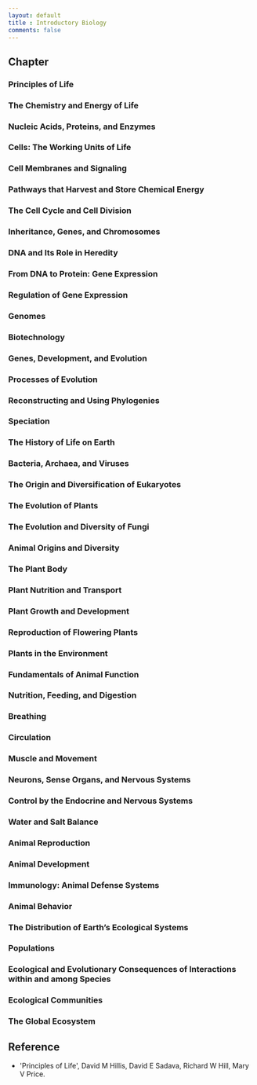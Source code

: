 ```yaml
---
layout: default
title : Introductory Biology
comments: false
---
```


## Chapter

### Principles of Life

### The Chemistry and Energy of Life

### Nucleic Acids, Proteins, and Enzymes

### Cells: The Working Units of Life

### Cell Membranes and Signaling

### Pathways that Harvest and Store Chemical Energy

### The Cell Cycle and Cell Division

### Inheritance, Genes, and Chromosomes

### DNA and Its Role in Heredity

### From DNA to Protein: Gene Expression

### Regulation of Gene Expression

### Genomes

### Biotechnology

### Genes, Development, and Evolution

### Processes of Evolution

### Reconstructing and Using Phylogenies

### Speciation

### The History of Life on Earth

### Bacteria, Archaea, and Viruses

### The Origin and Diversification of Eukaryotes

### The Evolution of Plants

### The Evolution and Diversity of Fungi

### Animal Origins and Diversity

### The Plant Body

### Plant Nutrition and Transport

### Plant Growth and Development

### Reproduction of Flowering Plants

### Plants in the Environment

### Fundamentals of Animal Function

### Nutrition, Feeding, and Digestion

### Breathing

### Circulation

### Muscle and Movement

### Neurons, Sense Organs, and Nervous Systems

### Control by the Endocrine and Nervous Systems

### Water and Salt Balance

### Animal Reproduction

### Animal Development

### Immunology: Animal Defense Systems

### Animal Behavior

### The Distribution of Earth’s Ecological Systems

### Populations

### Ecological and Evolutionary Consequences of Interactions within and among Species

### Ecological Communities

### The Global Ecosystem

<!--
### Evolution, the Themes of Biology, and Scientific Inquiry
- [The Study of life reveals unifying themes](./1/1.md)
- ~~The Core Theme: Evolution accounts for the unity and diversity of life~~
- ~~In studying nature, scientists make observations and form and test hypotheses~~
- ~~Science benefits from a cooperative approach and diverse viewpoints~~

### The Chemical Context of Life

- ~~Matter consists of chemical elements in pure form and in combinations called compounds~~
- ~~An element’s properties depend on the structure of its atoms~~
- ~~The formation and function of molecules depend on chemical bonding between atoms~~
- ~~Chemical reactions make and break chemical bonds~~

### Water and Life

- ~~Polar covalent bonds in water molecules result in hydrogen bonding~~
- ~~Four emergent properties of water contribute to Earth’s suitability for life~~
- ~~Acidic and basic conditions affect living organisms~~

### Carbon and the Molecular Diversity of Life

- ~~Organic chemistry is the study of carbon compounds~~
- ~~Carbon atoms can form diverse molecules by bonding to four other atoms~~
- ~~A few chemical groups are key to molecular function~~

### The Structure and Function of Large Biological Molecules

- ~~Macromolecules are polymers, built from monomers~~
- ~~Carbohydrates serve as fuel and building material~~
- ~~Lipids are a diverse group of hydrophobic molecules~~
- ~~Proteins include a diversity of structures, resulting in a wide range of functions~~
- ~~Nucleic acids store, transmit, and help express hereditary information~~
- ~~Genomics and proteomics have transformed biological inquiry and applications~~

### A Tour of the Cell

- ~~Biologists use microscopes and biochemistry to study cells~~
- ~~Eukaryotic cells have internal membranes that compartmentalize their functions~~
- ~~The eukaryotic cell’s genetic instructions are housed in the nucleus and carried out by the ribosomes~~
- ~~The endomembrane system regulates protein traffic and performs metabolic functions~~
- ~~Mitochondria and chloroplasts change energy from one form to another~~
- ~~The cytoskeleton is a network of fibers that organizes structures and activities in the cell~~
- ~~Extracellular components and connections between cells help coordinate cellular activities~~
- ~~A cell is greater than the sum of its parts~~

### Membrane Structure and Function

- ~~Cellular membranes are fluid mosaics of lipids and proteins~~
- ~~Membrane structure results in selective permeability~~
- ~~Passive transport is diffusion of a substance across a membrane with no energy investment~~
- ~~Active transport uses energy to move solutes against their gradients~~
- ~~Bulk transport across the plasma membrane occurs by exocytosis and endocytosis~~

### An Introduction to Metabolism

- ~~An organism’s metabolism transforms matter and energy, subject to the laws of thermodynamics~~
- ~~The free-energy change of a reaction tells us whether or not the reaction occurs spontaneously~~
- ~~ATP powers cellular work by coupling exergonic reactions to endergonic reactions~~
- ~~Enzymes speed up metabolic reactions by lowering energy barriers~~
- ~~Regulation of enzyme activity helps control metabolism~~

### Cellular Respiration and Fermentation

- ~~Catabolic pathways yield energy by oxidizing organic fuels~~
- ~~Glycolysis harvests chemical energy by oxidizing glucose to pyruvate~~
- ~~After pyruvate is oxidized, the citric acid cycle completes the energy-yielding oxidation of organic molecules~~
- ~~During oxidative phosphorylation, chemiosmosis couples electron transport to ATP synthesis~~
- ~~Fermentation and anaerobic respiration enable cells to produce ATP without the use of oxygen~~
- ~~Glycolysis and the citric acid cycle connect to many other metabolic pathways~~

### Photosynthesis

- ~~Photosynthesis converts light energy to the chemical energy of food~~
- ~~The light reactions convert solar energy to the chemical energy of ATP and NADPH~~
- ~~The Calvin cycle uses the chemical energy of ATP and NADPH to reduce CO2 to sugar~~
- ~~Alternative mechanisms of carbon fixation have evolved in hot, arid climates~~
- ~~Life depends on photosynthesis~~

### Cell Communication

- ~~External signals are converted to responses within the cell~~
- ~~Reception: A signaling molecule binds to a receptor protein, causing it to change shape~~
- ~~Transduction: Cascades of molecular interactions relay signals from receptors to target molecules in the cell~~
- ~~Response: Cell signaling leads to regulation of transcription or cytoplasmic activities~~
- ~~Apoptosis integrates multiple cell-signaling pathways~~

### The Cell Cycle

- ~~Most cell division results in genetically identical daughter cells~~
- ~~The mitotic phase alternates with interphase in the cell cycle~~
- ~~The eukaryotic cell cycle is regulated by a molecular control system~~

### Meiosis and Sexual Life Cycles

- ~~Offspring acquire genes from parents by inheriting chromosomes~~
- ~~Fertilization and meiosis alternate in sexual life cycles~~
- ~~Meiosis reduces the number of chromosome sets from diploid to haploid~~
- ~~Genetic variation produced in sexual life cycles contributes to evolution~~

### Mendel and the Gene Idea

- ~~Mendel used the scientific approach to identify two laws of inheritance~~
- ~~Probability laws govern Mendelian inheritance~~
- ~~Inheritance patterns are often more complex than predicted by simple Mendelian genetics~~
- ~~Many human traits follow Mendelian patterns of inheritance~~

### The Chromosomal Basis of Inheritance

- ~~Morgan showed that Mendelian inheritance has its physical basis in the behavior of chromosomes: scientific inquiry~~
- ~~Sex-linked genes exhibit unique patterns of inheritance~~
- ~~Linked genes tend to be inherited together because they are located near each other on the same chromosome~~
- ~~Alterations of chromosome number or structure cause some genetic disorders~~
- ~~Some inheritance patterns are exceptions to standard Mendelian inheritance~~

### The Molecular Basis of Inheritance

- ~~DNA is the genetic material~~
- ~~Many proteins work together in DNA replication and repair~~
- ~~A chromosome consists of a DNA molecule packed together with proteins~~

### Gene Expression: From Gene to Protein

- ~~Genes specify proteins via transcription and translation~~
- ~~Transcription is the DNA-directed synthesis of RNA: a closer look~~
- ~~Eukaryotic cells modify RNA after transcription~~
- ~~Translation is the RNA-directed synthesis of a polypeptide: a closer look~~
- ~~Mutations of one or a few nucleotides can affect protein structure and function~~

### Regulation of Gene Expression

- ~~Bacteria often respond to environmental change by regulating transcription~~
- ~~Eukaryotic gene expression is regulated at many stages~~
- ~~Noncoding RNAs play multiple roles in controlling gene expression~~
- ~~A program of differential gene expression leads to the different cell types in a multicellular organism~~
- ~~Cancer results from genetic changes that affect cell cycle control~~

### Viruses

- ~~A virus consists of a nucleic acid surrounded by a protein coat~~
- ~~Viruses replicate only in host cells~~
- ~~Viruses and prions are formidable pathogens in animals and plants~~

### DNA Tools and Biotechnology

- ~~DNA sequencing and DNA cloning are valuable tools for genetic engineering and biological inquiry~~
- ~~Biologists use DNA technology to study gene expression and function~~
- ~~Cloned organisms and stem cells are useful for basic research and other applications~~
- ~~The practical applications of DNA-based biotechnology affect our lives in many ways~~

### Genomes and Their Evolution

- ~~The Human Genome Project fostered development of faster, less expensive sequencing techniques~~
- ~~Scientists use bioinformatics to analyze genomes and their functions~~
- ~~Genomes vary in size, number of genes, and gene density~~
- ~~Multicellular eukaryotes have a lot of noncoding DNA and many multigene families~~
- ~~Duplication, rearrangement, and mutation of DNA contribute to genome evolution~~
- ~~Comparing genome sequences provides clues to evolution and development~~

### Descent With Modification: A Darwinian View of Life

- ~~The Darwinian revolution challenged traditional views of a young Earth inhabited by unchanging species~~
- ~~Descent with modification by natural selection explains the adaptations of organisms and the unity and diversity of life~~
- ~~Evolution is supported by an overwhelming amount of scientific evidence~~

### The Evolution of Populations

- ~~Genetic variation makes evolution possible~~
- ~~The Hardy-Weinberg equation can be used to test whether a population is evolving~~
- ~~Natural selection, genetic drift, and gene flow can alter allele frequencies in a population~~
- ~~Natural selection is the only mechanism that consistently causes adaptive evolution~~

### The Origin of Species

- ~~The biological species concept emphasizes reproductive isolation~~
- ~~Speciation can take place with or without geographic separation~~
- ~~Hybrid zones reveal factors that cause reproductive isolation~~
- ~~Speciation can occur rapidly or slowly and can result from changes in few or many genes~~

### The History of Life on Earth

- ~~Conditions on early Earth made the origin of life possible~~
- ~~The fossil record documents the history of life~~
- ~~key events in life’s history include the origins of unicellular and multicellular organisms and the colonization of land~~
- ~~The rise and fall of groups of organisms reflect differences in speciation and extinction rates~~
- ~~Major changes in body form can result from changes in the sequences and regulation of developmental genes~~
- ~~Evolution is not goal oriented~~

### Phylogeny and the Tree of Life

- ~~Phylogenies show evolutionary relationships~~
- ~~Phylogenies are inferred from morphological and molecular data~~
- ~~Shared characters are used to construct phylogenetic trees~~
- ~~An organism’s evolutionary history is documented in its genome~~
- ~~Molecular clocks help track evolutionary time~~
- ~~Our understanding of the tree of life continues to change based on new data~~

### Bacteria and Archaea

- ~~Structural and functional adaptations contribute to prokaryotic success~~
- ~~Rapid reproduction, mutation, and genetic recombination promote genetic diversity in prokaryotes~~
- ~~Diverse nutritional and metabolic adaptations have evolved in prokaryotes~~
- ~~Prokaryotes have radiated into a diverse set of lineages~~
- ~~Prokaryotes play crucial roles in the biosphere~~
- ~~Prokaryotes have both beneficial and harmful impacts on humans~~

### Protists

- ~~Most eukaryotes are single-celled organisms~~
- ~~Excavates include protists with modified mitochondria and protists with unique flagella~~
- ~~SAR is a highly diverse group of protists defined by DNA similarities~~
- ~~Red algae and green algae are the closest relatives of plants~~
- ~~Unikonts include protists that are closely related to fungi and animals~~
- ~~Protists play key roles in ecological communities~~

### Plant Diversity I: How Plants Colonized Land

- ~~Plants evolved from green algae~~
- ~~Mosses and other nonvascular plants have life cycles dominated by gametophytes~~
- ~~Ferns and other seedless vascular plants were the first plants to grow tall~~

### Plant Diversity II: The Evolution of Seed Plants

- ~~Seeds and pollen grains are key adaptations for life on land~~
- ~~Gymnosperms bear “naked” seeds, typically on cones~~
- ~~The reproductive adaptations of angiosperms include flowers and fruits~~
- ~~Human welfare depends on seed plants~~

### Fungi

- ~~Fungi are heterotrophs that feed by absorption~~
- ~~Fungi produce spores through sexual or asexual life cycles~~
- ~~The ancestor of fungi was an aquatic, single-celled, flagellated protist~~
- ~~Fungi have radiated into a diverse set of lineages~~
- ~~Fungi play key roles in nutrient cycling, ecological interactions, and human welfare~~

### An Overview of Animal Diversity

- ~~Animals are multicellular, heterotrophic eukaryotes with tissues that develop from embryonic layers~~
- ~~The history of animals spans more than half a billion years~~
- ~~Animals can be characterized by “body plans”~~
- ~~Views of animal phylogeny continue to be shaped by new molecular and morphological data~~

### An Introduction to Invertebrates

- ~~Sponges are basal animals that lack tissues~~
- ~~Cnidarians are an ancient phylum of eumetazoans~~
- ~~Lophotrochozoans, a clade identified by molecular data, have the widest range of animal body forms~~
- ~~Ecdysozoans are the most species-rich animal group~~
- ~~Echinoderms and chordates are deuterostomes~~

### The Origin and Evolution of Vertebrates

- ~~Chordates have a notochord and a dorsal, hollow nerve cord~~
- ~~Vertebrates are chordates that have a backbone~~
- ~~Gnathostomes are vertebrates that have jaws~~
- ~~Tetrapods are gnathostomes that have limbs~~
- ~~Amniotes are tetrapods that have a terrestrially adapted egg~~
- ~~Mammals are amniotes that have hair and produce milk~~
- ~~Humans are mammals that have a large brain and bipedal locomotion~~

### Vascular Plant Structure, Growth, and Development

- ~~Plants have a hierarchical organization consisting of organs, tissues, and cells~~
- ~~Different meristems generate new cells for primary and secondary growth~~
- ~~Primary growth lengthens roots and shoots~~
- ~~Secondary growth increases the diameter of stems and roots in woody plants~~
- ~~Growth, morphogenesis, and cell differentiation produce the plant body~~

### Resource Acquisition and Transport in Vascular Plants

- ~~Adaptations for acquiring resources were key steps in the evolution of vascular plants~~
- ~~Different mechanisms transport substances over short or long distances~~
- ~~Transpiration drives the transport of water and minerals from roots to shoots via the xylem~~
- ~~The rate of transpiration is regulated by stomata~~
- ~~Sugars are transported from sources to sinks via the phloem~~
- ~~The symplast is highly dynamic~~

### Soil and Plant Nutrition

- ~~Soil contains a living, complex ecosystem~~
- ~~Plant roots absorb essential elements from the soil~~
- ~~CONCEPT 37.3 Plant nutrition often involves relationships with other organisms~~

### Angiosperm Reproduction and Biotechnology

- ~~Flowers, double fertilization, and fruits are key features of the angiosperm life cycle~~
- ~~Flowering plants reproduce sexually, asexually, or both~~
- ~~People modify crops by breeding and genetic engineering~~

### Plant Responses to Internal and External Signals

- ~~Signal transduction pathways link signal reception to response~~
- ~~Plant hormones help coordinate growth, development, and responses to stimuli~~
- ~~Responses to light are critical for plant success~~
- ~~Plants respond to a wide variety of stimuli other than light~~
- ~~Plants respond to attacks by pathogens and herbivores~~

### Basic Principles of Animal Form and Function

- ~~Animal form and function are correlated at all levels of organization~~
- ~~Feedback control maintains the internal environment in many animals~~
- ~~Homeostatic processes for thermoregulation involve form, function, and behavior~~
- ~~Energy requirements are related to animal size, activity, and environment~~

### Animal Nutrition

- ~~An animal’s diet must supply chemical energy, organic building blocks, and essential nutrients~~
- ~~Food processing involves ingestion, digestion, absorption, and elimination~~
- ~~Organs specialized for sequential stages of food processing form the mammalian digestive system~~
- ~~Evolutionary adaptations of vertebrate digestive systems correlate with diet~~
- ~~Feedback circuits regulate digestion, energy storage, and appetite~~

### Circulation and Gas Exchange

- ~~Circulatory systems link exchange surfaces with cells throughout the body~~
- ~~Coordinated cycles of heart contraction drive double circulation in mammals~~
- ~~Patterns of blood pressure and flow reflect the structure and arrangement of blood vessels~~
- ~~Blood components function in exchange, transport, and defense~~
- ~~Gas exchange occurs across specialized respiratory surfaces~~
- ~~Breathing ventilates the lungs~~
- ~~Adaptations for gas exchange include pigments that bind and transport gases~~

### The Immune System

- ~~In innate immunity, recognition and response rely on traits common to groups of pathogens~~
- ~~In adaptive immunity, receptors provide pathogen-specific recognition~~
- ~~Adaptive immunity defends against infection of body fluids and body cells~~
- ~~Disruptions in immune system function can elicit or exacerbate disease~~

### Osmoregulation and Excretion

- ~~Osmoregulation balances the uptake and loss of water and solutes~~
- ~~An animal’s nitrogenous wastes reflect its phylogeny and habitat~~
- ~~Diverse excretory systems are variations on a tubular theme~~
- ~~The nephron is organized for stepwise processing of blood filtrate~~
- ~~Hormonal circuits link kidney function, water balance, and blood pressure~~

### Hormones and the Endocrine System

- ~~Hormones and other signaling molecules bind to target receptors, triggering specific response pathways~~
- ~~Feedback regulation and coordination with the nervous system are common in hormone pathways~~
- ~~Endocrine glands respond to diverse stimuli in regulating homeostasis, development, and behavior~~

### Animal Reproduction

- ~~Both asexual and sexual reproduction occur in the animal kingdom~~
- ~~Fertilization depends on mechanisms that bring together sperm and eggs of the same species~~
- ~~Reproductive organs produce and transport gametes~~
- ~~The interplay of tropic and sex hormones regulates reproduction in mammals~~
- ~~In placental mammals, an embryo develops fully within the mother’s uterus~~

### Animal Development

- ~~Fertilization and cleavage initiate embryonic development~~
- ~~Morphogenesis in animals involves specific changes in cell shape, position, and survival~~
- ~~Cytoplasmic determinants and inductive signals regulate cell fate~~

### Neurons, Synapses, and Signaling

- ~~Neuron structure and organization reflect function in information transfer~~
- ~~Ion pumps and ion channels establish the resting potential of a neuron~~
- ~~Action potentials are the signals conducted by axons~~
- ~~Neurons communicate with other cells at synapses~~

### Nervous Systems

- ~~Nervous systems consist of circuits of neurons and supporting cells~~
- ~~The vertebrate brain is regionally specialized~~
- ~~The cerebral cortex controls voluntary movement and cognitive functions~~
- ~~Changes in synaptic connections underlie memory and learning~~
- ~~Many nervous system disorders can now be explained in molecular terms~~

### Sensory and Motor Mechanisms

- ~~Sensory receptors transduce stimulus energy and transmit signals to the central nervous system~~
- ~~In hearing and equilibrium, mechanoreceptors detect moving fluid or settling particles~~
- ~~The diverse visual receptors of animals depend on light-absorbing pigments~~
- ~~The senses of taste and smell rely on similar sets of sensory receptors~~
- ~~The physical interaction of protein filaments is required for muscle function~~
- ~~Skeletal systems transform muscle contraction into locomotion~~

### Animal Behavior

- ~~Discrete sensory inputs can stimulate both simple and complex behaviors~~
- ~~Learning establishes specific links between experience and behavior~~
- ~~Selection for individual survival and reproductive success can explain diverse behaviors~~
- ~~Genetic analyses and the concept of inclusive fitness provide a basis for studying the evolution of behavior~~

### An Introduction to Ecology and the Biosphere

- ~~Earth’s climate varies by latitude and season and is changing rapidly~~
- ~~The distribution of terrestrial biomes is controlled by climate and disturbance~~
- ~~Aquatic biomes are diverse and dynamic systems that cover most of Earth~~
- ~~Interactions between organisms and the environment limit the distribution of species~~
- ~~Ecological change and evolution affect one another over long and short periods of time~~

### Population Ecology

- ~~Biotic and abiotic factors affect population density, dispersion, and demographics~~
- ~~The exponential model describes population growth in an idealized, unlimited environment~~
- ~~The logistic model describes how a population grows more slowly as it nears its carrying capacity~~
- ~~Life history traits are products of natural selection~~
- ~~Density-dependent factors regulate population growth~~
- ~~The human population is no longer growing exponentially but is still increasing rapidly~~

### Community Ecology

- ~~Community interactions are classified by whether they help, harm, or have no effect on the species involved~~
- ~~Diversity and trophic structure characterize biological communities~~
- ~~Disturbance influences species diversity and composition~~
- ~~Biogeographic factors affect community diversity~~
- ~~Pathogens alter community structure locally and globally~~

### Ecosystems and Restoration Ecology

- ~~Physical laws govern energy flow and chemical cycling in ecosystems~~
- ~~Energy and other limiting factors control primary production in ecosystems~~
- ~~Energy transfer between trophic levels is typically only 10% efficient~~
- ~~Biological and geochemical processes cycle nutrients and water in ecosystems~~
- ~~Restoration ecologists return degraded ecosystems to a more natural state~~

### Conservation Biology and Global Change

- ~~Human activities threaten Earth’s biodiversity~~
- ~~Population conservation focuses on population size, genetic diversity, and critical habitat~~
- ~~Landscape and regional conservation help sustain biodiversity~~
- ~~Earth is changing rapidly as a result of human actions~~
- ~~Sustainable development can improve human lives while conserving biodiversity~~
-->

## Reference

- 'Principles of Life', David M Hillis, David E Sadava, Richard W Hill, Mary V Price.